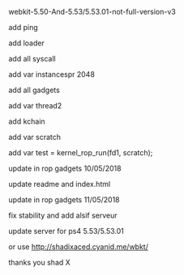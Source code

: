 webkit-5.50-And-5.53/5.53.01-not-full-version-v3 

add ping

add loader

add all syscall

add var instancespr 2048

add all gadgets

add var thread2

add kchain

add var scratch

add var test = kernel_rop_run(fd1, scratch);

update in rop gadgets 10/05/2018

update readme and index.html

update in rop gadgets 11/05/2018

fix stability and add alsif serveur

update server for ps4 5.53/5.53.01

or use http://shadixaced.cyanid.me/wbkt/ 

thanks you shad X
